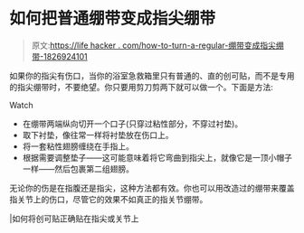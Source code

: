 # 如何把普通绷带变成指尖绷带

> 原文:[https://life hacker . com/how-to-turn-a-regular-绷带变成指尖绷带-1826924101](https://lifehacker.com/how-to-turn-a-regular-bandage-into-a-fingertip-bandage-1826924101)

如果你的指尖有伤口，当你的浴室急救箱里只有普通的、直的创可贴，而不是专用的指尖绷带时，不要绝望。你只要用剪刀剪两下就可以做一个。下面是方法:

Watch

*   在绷带两端纵向切开一个口子(只穿过粘性部分，不穿过衬垫)。
*   取下衬垫，像往常一样将衬垫放在伤口上。
*   将一套粘性翅膀缠绕在手指上。
*   根据需要调整垫子——这可能意味着将它弯曲到指尖上，就像它是一顶小帽子一样——然后包裹第二组翅膀。

无论你的伤是在指腹还是指尖，这种方法都有效。你也可以用改造过的绷带来覆盖指关节上的伤口，尽管它的效果不如真正的指关节绷带。

|如何将创可贴正确贴在指尖或关节上